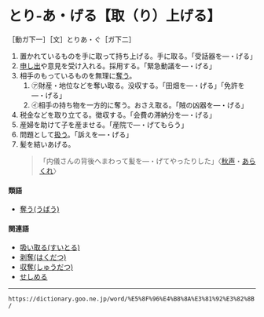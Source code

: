 # とり‐あ・げる【取（り）上げる】

［動ガ下一］［文］とりあ・ぐ［ガ下二］
1. 置かれているものを手に取って持ち上げる。手に取る。「受話器を―・げる」
2. [申し出](もうしで（申し出）)や意見を受け入れる。採用する。「緊急動議を―・げる」
3. 相手のもっているものを無理に[奪う](うばう（奪う）)。    
    1.  ㋐財産・地位などを奪い取る。没収する。「田畑を―・げる」「免許を―・げる」    
    2.  ㋑相手の持ち物を一方的に奪う。おさえ取る。「賊の凶器を―・げる」        
4. 税金などを取り立てる。徴収する。「会費の滞納分を―・げる」
5. 産婦を助けて子を産ませる。「産院で―・げてもらう」
6. 問題として[扱う](あつかう（扱う）)。「訴えを―・げる」
7. 髪を結いあげる。
    >「内儀さんの背後へまわって髪を―・げてやったりした」〈[秋声](https://dictionary.goo.ne.jp/word/person/%E5%BE%B3%E7%94%B0%E7%A7%8B%E5%A3%B0/#jn-158145)・[あらくれ](https://dictionary.goo.ne.jp/word/%E3%81%82%E3%82%89%E3%81%8F%E3%82%8C/#jn-7130)〉
        

#### 類語

-   [奪う(うばう)](うばう（奪う）)

#### 関連語

-   [吸い取る(すいとる)](https://dictionary.goo.ne.jp/word/%E5%90%B8%E5%8F%96%E3%82%8B/#jn-116721)
-   [剥奪(はくだつ)](https://dictionary.goo.ne.jp/word/%E3%81%AF%E3%81%8F%E3%81%A0%E3%81%A4/#jn-175279)
-   [収奪(しゅうだつ)](https://dictionary.goo.ne.jp/word/%E5%8F%8E%E5%A5%AA/#jn-104146)
-   [せしめる](https://dictionary.goo.ne.jp/word/%E3%81%9B%E3%81%97%E3%82%81%E3%82%8B/#jn-124017)

---
`https://dictionary.goo.ne.jp/word/%E5%8F%96%E4%B8%8A%E3%81%92%E3%82%8B/`